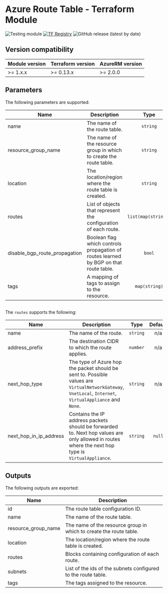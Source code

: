 # Azure Route Table - Terraform Module
![Testing module](https://github.com/aztfm/terraform-azurerm-route-table/workflows/Testing%20module/badge.svg?branch=main)
[![TF Registry](https://img.shields.io/badge/terraform-registry-blueviolet.svg)](https://registry.terraform.io/modules/aztfm/route-table/azurerm/)
![GitHub release (latest by date)](https://img.shields.io/github/v/release/aztfm/terraform-azurerm-route-table)

## Version compatibility

| Module version | Terraform version | AzureRM version |
| -------------- | ----------------- | --------------- |
| >= 1.x.x       | >= 0.13.x         | >= 2.0.0        |

## Parameters

The following parameters are supported:

| Name                          | Description                                                                           |        Type         | Default | Required |
| ----------------------------- | ------------------------------------------------------------------------------------- | :-----------------: | :-----: | :------: |
| name                          | The name of the route table.                                                          |      `string`       |   n/a   |   yes    |
| resource\_group\_name         | The name of the resource group in which to create the route table.                    |      `string`       |   n/a   |   yes    |
| location                      | The location/region where the route table is created.                                 |      `string`       |   n/a   |   yes    |
| routes                        | List of objects that represent the configuration of each route.                       | `list(map(string))` |  `[]`   |    no    |
| disable_bgp_route_propagation | Boolean flag which controls propagation of routes learned by BGP on that route table. |       `bool`        | `true`  |    no    |
| tags                          | A mapping of tags to assign to the resource.                                          |    `map(string)`    |  `{}`   |    no    |

##
The `routes` supports the following:

| Name                   | Description                                                                                                                                              |   Type   | Default | Required |
| ---------------------- | -------------------------------------------------------------------------------------------------------------------------------------------------------- | :------: | :-----: | :------: |
| name                   | The name of the route.                                                                                                                                   | `string` |   n/a   |   yes    |
| address_prefix         | The destination CIDR to which the route applies.                                                                                                         | `number` |   n/a   |   yes    |
| next_hop_type          | The type of Azure hop the packet should be sent to. Possible values are `VirtualNetworkGateway`, `VnetLocal`, `Internet`, `VirtualAppliance` and `None`. | `string` |   n/a   |   yes    |
| next_hop_in_ip_address | Contains the IP address packets should be forwarded to. Next hop values are only allowed in routes where the next hop type is `VirtualAppliance`.        | `string` | `null`  |    no    |

## Outputs

The following outputs are exported:

| Name                  | Description                                                        |
| --------------------- | ------------------------------------------------------------------ |
| id                    | The route table configuration ID.                                  |
| name                  | The name of the route table.                                       |
| resource\_group\_name | The name of the resource group in which to create the route table. |
| location              | The location/region where the route table is created.              |
| routes                | Blocks containing configuration of each route.                     |
| subnets               | List of the ids of the subnets configured to the route table.      |
| tags                  | The tags assigned to the resource.                                 |
